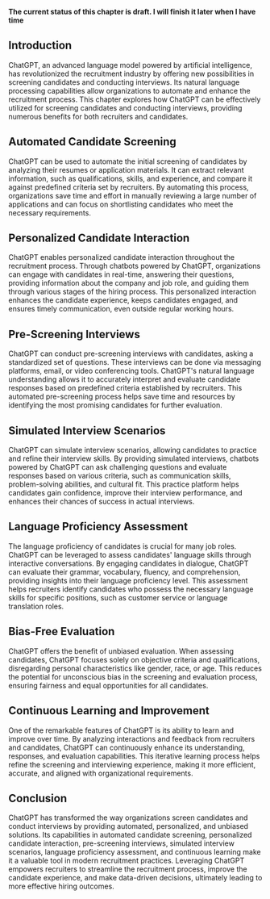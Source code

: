 **The current status of this chapter is draft. I will finish it later when I have time**

Introduction
------------

ChatGPT, an advanced language model powered by artificial intelligence, has revolutionized the recruitment industry by offering new possibilities in screening candidates and conducting interviews. Its natural language processing capabilities allow organizations to automate and enhance the recruitment process. This chapter explores how ChatGPT can be effectively utilized for screening candidates and conducting interviews, providing numerous benefits for both recruiters and candidates.

Automated Candidate Screening
-----------------------------

ChatGPT can be used to automate the initial screening of candidates by analyzing their resumes or application materials. It can extract relevant information, such as qualifications, skills, and experience, and compare it against predefined criteria set by recruiters. By automating this process, organizations save time and effort in manually reviewing a large number of applications and can focus on shortlisting candidates who meet the necessary requirements.

Personalized Candidate Interaction
----------------------------------

ChatGPT enables personalized candidate interaction throughout the recruitment process. Through chatbots powered by ChatGPT, organizations can engage with candidates in real-time, answering their questions, providing information about the company and job role, and guiding them through various stages of the hiring process. This personalized interaction enhances the candidate experience, keeps candidates engaged, and ensures timely communication, even outside regular working hours.

Pre-Screening Interviews
------------------------

ChatGPT can conduct pre-screening interviews with candidates, asking a standardized set of questions. These interviews can be done via messaging platforms, email, or video conferencing tools. ChatGPT's natural language understanding allows it to accurately interpret and evaluate candidate responses based on predefined criteria established by recruiters. This automated pre-screening process helps save time and resources by identifying the most promising candidates for further evaluation.

Simulated Interview Scenarios
-----------------------------

ChatGPT can simulate interview scenarios, allowing candidates to practice and refine their interview skills. By providing simulated interviews, chatbots powered by ChatGPT can ask challenging questions and evaluate responses based on various criteria, such as communication skills, problem-solving abilities, and cultural fit. This practice platform helps candidates gain confidence, improve their interview performance, and enhances their chances of success in actual interviews.

Language Proficiency Assessment
-------------------------------

The language proficiency of candidates is crucial for many job roles. ChatGPT can be leveraged to assess candidates' language skills through interactive conversations. By engaging candidates in dialogue, ChatGPT can evaluate their grammar, vocabulary, fluency, and comprehension, providing insights into their language proficiency level. This assessment helps recruiters identify candidates who possess the necessary language skills for specific positions, such as customer service or language translation roles.

Bias-Free Evaluation
--------------------

ChatGPT offers the benefit of unbiased evaluation. When assessing candidates, ChatGPT focuses solely on objective criteria and qualifications, disregarding personal characteristics like gender, race, or age. This reduces the potential for unconscious bias in the screening and evaluation process, ensuring fairness and equal opportunities for all candidates.

Continuous Learning and Improvement
-----------------------------------

One of the remarkable features of ChatGPT is its ability to learn and improve over time. By analyzing interactions and feedback from recruiters and candidates, ChatGPT can continuously enhance its understanding, responses, and evaluation capabilities. This iterative learning process helps refine the screening and interviewing experience, making it more efficient, accurate, and aligned with organizational requirements.

Conclusion
----------

ChatGPT has transformed the way organizations screen candidates and conduct interviews by providing automated, personalized, and unbiased solutions. Its capabilities in automated candidate screening, personalized candidate interaction, pre-screening interviews, simulated interview scenarios, language proficiency assessment, and continuous learning make it a valuable tool in modern recruitment practices. Leveraging ChatGPT empowers recruiters to streamline the recruitment process, improve the candidate experience, and make data-driven decisions, ultimately leading to more effective hiring outcomes.
